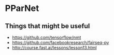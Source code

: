 # PParNet

## Things that might be useful 
* https://github.com/tensorflow/nmt
* https://github.com/facebookresearch/fairseq-py
* http://course.fast.ai/lessons/lesson13.html
